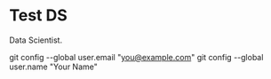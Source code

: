 # Test DS
Data Scientist.

 git config --global user.email "you@example.com"
 git config --global user.name "Your Name"
